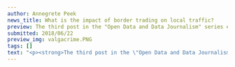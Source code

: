 ```yaml
---
author: Annegrete Peek
news_title: What is the impact of border trading on local traffic?
preview: The third post in the "Open Data and Data Journalism" series explores the impact of border trading  on traffic. In more detail, we will look at how the number for traffic violations and accidents have changed near Valga and Ikla border crossing points and in the rest of Estonia.
submitted: 2018/06/22
preview_img: valgacrime.PNG
tags: []
text: "<p><strong>The third post in the \"Open Data and Data Journalism\" series explores the impact of border trading &nbsp;on traffic. In more detail, we will look at how the number for traffic violations and accidents have changed near Valga and Ikla border crossing points and in the rest of Estonia.</strong></p><p>From the media, we know that <a href=\"https://majandus24.postimees.ee/4506458/rahvusvaheline-uuring-latlased-ja-leedukad-ostavad-naaberriigist-toitu-eestlased-alkoholi?_ga\" class=\"ext\">Estonians are buying alcohol in Latvia</a><span class=\"ext\"></span>&nbsp;and <a href=\"http://arileht.delfi.ee/news/uudised/valusad-tagajarjed-alkoaktsiisi-laekumine-kujuneb-toenaoliselt-isegi-tootjate-algsest-prognoosist-madalamaks?id=80587325\" class=\"ext\">how much has it cost Estonia the tax money</a><span class=\"ext\"></span>. It has also been argued that <a href=\"http://www.pealinn.ee/newset/alkoralli-on-liiklusonnetuste-arvu-valgamaal-oluliselt-tostnud-n184548\" class=\"ext\">this has increased the number of traffic accidents in Valgamaa</a><span class=\"ext\"></span>. Do we see such results in open data?<br>To answer, let's take a look at Estonia's situation over the last 5 years. In the analysis, 2013-2015 will be the so-called base years, and 2016-2017 will be the years when border trading has flourished. The most popular destinations on the Latvian border are the Valga and Ikla border points, therefore, we divide Estonia into three regions:</p><ul><li><p>Valga region that is 40 km from the Valga border point;</p></li><li><p>Ikla region that is 40 km from the Ikla border point;</p></li><li><p>the rest of Estonia.</p></li></ul><p>We first investigate traffic offenses. We have very good data about them - <a href=\"https://www2.politsei.ee/et/organisatsioon/analuus-ja-statistika/avaandmed.dot\" class=\"ext\">police traffic surveillance data</a><span class=\"ext\"></span>. Let's look at how different violations have changed in these three areas.</p><p><img src=\"https://raw.githubusercontent.com/okestonia/Data-Viz-Protos/master/piirikaubandus/traffic_violation.png\"></p><p>The number of traffic offenses has decreased in all regions. When the number of over speeding violations in Estonia grew until 2016, it has decreased steadily in border regions. The number of violations of all other groups has also decreased.</p><p>When looking at the figures for 2017, we must remember that in the second half of the year Estonia held the EU presidency that needed more police involvement in other areas. Police did not have the opportunity to deal with traffic control as much as in previous years.</p><p>Secondly, we look at traffic accident data. Unfortunately, we don’t have open data about that, but the data from the<a href=\"http://kindlustus.maps.arcgis.com/apps/Viewer/index.html?appid=abd977aeea074631845cc67bfc3da87d\" class=\"ext\"> Estonian Traffic Insurance Fund (<em>Eesti Liikluskindlustuse Fond</em>)</a><span class=\"ext\"></span>&nbsp;is comparable. This is the data about accidents where insurance was involved.</p><p><img src=\"https://raw.githubusercontent.com/okestonia/Data-Viz-Protos/master/piirikaubandus/traffic_accident.png\"></p><p>The number of road accidents has increased in general. Because there are few accidents in Iklas, its growth is also the highest. In the Valga traffic accidents pattern is different from the rest of Estonia. However, when comparing the maximum and minimum figures for the Valga region and the rest of Estonia, both have a maximum of 14% higher than the minimum. If we ignore the low figure for 2014, the number of traffic accidents in the Valga region has been almost stable.</p><p><strong>In the Valga or the Ikla area border trading has not made traffic more dangerous. The number of traffic offenses has decreased steadily and the number of traffic accidents has increased, but it also has increased in the rest of Estonia.</strong></p><p><em>The Open Data Portal's content is created as part of the EU structural funds' programme 'Raising Awareness of Information Society' which is financed through the EU Regional Development Fund. Project activities are carried out by the Open Knowledge Estonia NGO.</em></p><blockquote><p>Sources:</p><p><a href=\"https://www2.politsei.ee/et/organisatsioon/analuus-ja-statistika/avaandmed.dot\" class=\"ext\">https://www2.politsei.ee/et/organisatsioon/analuus-ja-statistika/avaandmed.dot</a><span class=\"ext\"></span></p><p><a href=\"http://kindlustus.maps.arcgis.com/apps/Viewer/index.html?appid=abd977aeea074631845cc67bfc3da87d\" class=\"ext\">http://kindlustus.maps.arcgis.com/apps/Viewer/index.html?appid=abd977aeea074631845cc67bfc3da87d</a><span class=\"ext\"></span></p><p><a href=\"https://github.com/okestonia/Data-Viz-Protos/tree/master/piirikaubandus\" class=\"ext\">https://github.com/okestonia/Data-Viz-Protos/tree/master/piirikaubandus</a><span class=\"ext\"></span></p></blockquote>"
---
```

